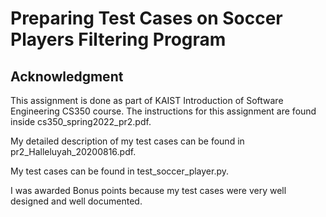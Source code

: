 <h1>Preparing Test Cases on Soccer Players Filtering Program</h1>





<h2>Acknowledgment</h2>
This assignment is done as part of KAIST Introduction of Software Engineering CS350 course. 
The instructions for this assignment are found inside cs350_spring2022_pr2.pdf.

My detailed description of my test cases can be found in pr2_Halleluyah_20200816.pdf.

My test cases can be found in test_soccer_player.py.

I was awarded Bonus points because my test cases were very well designed and well documented.
